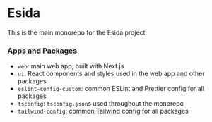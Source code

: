 # Esida

This is the main monorepo for the Esida project.

### Apps and Packages

- `web`: main web app, built with Next.js
- `ui`: React components and styles used in the web app and other packages
- `eslint-config-custom`: common ESLint and Prettier config for all packages
- `tsconfig`: `tsconfig.json`s used throughout the monorepo
- `tailwind-config`: common Tailwind config for all packages